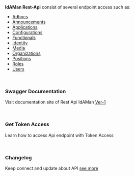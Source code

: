 **IdAMan Rest-Api** consist of several endpoint access such as:
 
- [Adhocs](https://rest.idaman.pertamina.com/index.html?urls.primaryName=v1#/Adhocs)
- [Announcements](https://rest.idaman.pertamina.com/index.html?urls.primaryName=v1#/Announcements)
- [Applications](https://rest.idaman.pertamina.com/index.html?urls.primaryName=v1#/Applications)
- [Configurations](https://rest.idaman.pertamina.com/index.html?urls.primaryName=v1#/Configurations)
- [Functionals](https://rest.idaman.pertamina.com/index.html?urls.primaryName=v1#Functionals)
- [Identity](https://rest.idaman.pertamina.com/index.html?urls.primaryName=v1#/Identity)
- [Media](https://rest.idaman.pertamina.com/index.html?urls.primaryName=v1#/Media)
- [Organizations](https://rest.idaman.pertamina.com/index.html?urls.primaryName=v1#/Organizations)
- [Positions](https://rest.idaman.pertamina.com/index.html?urls.primaryName=v1#/Positions)
- [Roles](https://rest.idaman.pertamina.com/index.html?urls.primaryName=v1#/Roles)
- [Users](https://rest.idaman.pertamina.com/index.html?urls.primaryName=v1#/Users)

&nbsp;
### Swagger Documentation
Visit documentation site of Rest Api IdAMan [Ver-1](https://rest.idaman.pertamina.com/index.html?urls.primaryName=v1)

&nbsp;
### Get Token Access
Learn how to access Api endpoint with Token Access

&nbsp;
### Changelog
Keep connect and update about API [see more](https://rest.idaman.pertamina.com/index.html?urls.primaryName=v1)
